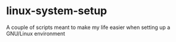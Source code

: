 # linux-system-setup
A couple of scripts meant to make my life easier when setting up a GNU/Linux environment
